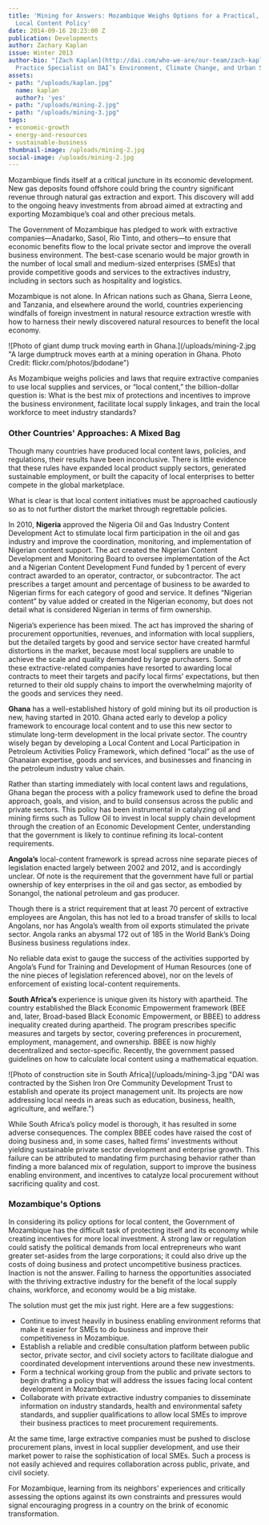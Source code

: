 ```yaml
---
title: 'Mining for Answers: Mozambique Weighs Options for a Practical, Profitable
  Local Content Policy'
date: 2014-09-16 20:23:00 Z
publication: Developments
author: Zachary Kaplan
issue: Winter 2013
author-bio: "[Zach Kaplan](http://dai.com/who-we-are/our-team/zach-kaplan) is a Global
  Practice Specialist on DAI’s Environment, Climate Change, and Urban Services team."
assets:
- path: "/uploads/kaplan.jpg"
  name: kaplan
  author?: 'yes'
- path: "/uploads/mining-2.jpg"
- path: "/uploads/mining-3.jpg"
tags:
- economic-growth
- energy-and-resources
- sustainable-business
thumbnail-image: /uploads/mining-2.jpg
social-image: /uploads/mining-2.jpg
---
```


<p>Mozambique finds itself at a critical juncture in its economic development. New gas deposits found offshore could bring the country significant revenue through natural gas extraction and export. This discovery will add to the ongoing heavy investments from abroad aimed at extracting and exporting Mozambique’s coal and other precious metals.</p>



<p>The Government of Mozambique has pledged to work with extractive companies—Anadarko, Sasol, Rio Tinto, and others—to ensure that economic benefits flow to the local private sector and improve the overall business environment. The best-case scenario would be major growth in the number of local small and medium-sized enterprises (SMEs) that provide competitive goods and services to the extractives industry, including in sectors such as hospitality and logistics.</p>
<p>Mozambique is not alone. In African nations such as Ghana, Sierra Leone, and Tanzania, and elsewhere around the world, countries experiencing windfalls of foreign investment in natural resource extraction wrestle with how to harness their newly discovered natural resources to benefit the local economy.</p>
![Photo of giant dump truck moving earth in Ghana.](/uploads/mining-2.jpg "A large dumptruck moves earth at a mining operation in Ghana. Photo Credit: flickr.com/photos/jbdodane") 
<p>As Mozambique weighs policies and laws that require extractive companies to use local supplies and services, or “local content,” the billion-dollar question is: What is the best mix of protections and incentives to improve the business environment, facilitate local supply linkages, and train the local workforce to meet industry standards?</p>
<h3>Other Countries' Approaches: A Mixed Bag</h3>
<p>Though many countries have produced local content laws, policies, and regulations, their results have been inconclusive. There is little evidence that these rules have expanded local product supply sectors, generated sustainable employment, or built the capacity of local enterprises to better compete in the global marketplace.</p>
<p>What is clear is that local content initiatives must be approached cautiously so as to not further distort the market through regrettable policies.</p>
<p>In 2010, <strong>Nigeria</strong> approved the Nigeria Oil and Gas Industry Content Development Act to stimulate local firm participation in the oil and gas industry and improve the coordination, monitoring, and implementation of Nigerian content support. The act created the Nigerian Content Development and Monitoring Board to oversee implementation of the Act and a Nigerian Content Development Fund funded by 1 percent of every contract awarded to an operator, contractor, or subcontractor. The act prescribes a target amount and percentage of business to be awarded to Nigerian firms for each category of good and service. It defines “Nigerian content” by value added or created in the Nigerian economy, but does not detail what is considered Nigerian in terms of firm ownership.</p>
<p>Nigeria’s experience has been mixed. The act has improved the sharing of procurement opportunities, revenues, and information with local suppliers, but the detailed targets by good and service sector have created harmful distortions in the market, because most local suppliers are unable to achieve the scale and quality demanded by large purchasers. Some of these extractive-related companies have resorted to awarding local contracts to meet their targets and pacify local firms’ expectations, but then returned to their old supply chains to import the overwhelming majority of the goods and services they need.</p>
<p><strong>Ghana</strong> has a well-established history of gold mining but its oil production is new, having started in 2010. Ghana acted early to develop a policy framework to encourage local content and to use this new sector to stimulate long-term development in the local private sector. The country wisely began by developing a Local Content and Local Participation in Petroleum Activities Policy Framework, which defined “local” as the use of Ghanaian expertise, goods and services, and businesses and financing in the petroleum industry value chain.</p>
<p>Rather than starting immediately with local content laws and regulations, Ghana began the process with a policy framework used to define the broad approach, goals, and vision, and to build consensus across the public and private sectors. This policy has been instrumental in catalyzing oil and mining firms such as Tullow Oil to invest in local supply chain development through the creation of an Economic Development Center, understanding that the government is likely to continue refining its local-content requirements.</p>
<p><strong>Angola’s</strong> local-content framework is spread across nine separate pieces of legislation enacted largely between 2002 and 2012, and is accordingly unclear. Of note is the requirement that the government have full or partial ownership of key enterprises in the oil and gas sector, as embodied by Sonangol, the national petroleum and gas producer.</p>
<p>Though there is a strict requirement that at least 70 percent of extractive employees are Angolan, this has not led to a broad transfer of skills to local Angolans, nor has Angola’s wealth from oil exports stimulated the private sector. Angola ranks an abysmal 172 out of 185 in the World Bank’s Doing Business business regulations index.</p>
<p>No reliable data exist to gauge the success of the activities supported by Angola’s Fund for Training and Development of Human Resources (one of the nine pieces of legislation referenced above), nor on the levels of enforcement of existing local-content requirements.</p>
<p><strong>South Africa’s</strong> experience is unique given its history with apartheid. The country established the Black Economic Empowerment framework (BEE and, later, Broad-based Black Economic Empowerment, or BBEE) to address inequality created during apartheid. The program prescribes specific measures and targets by sector, covering preferences in procurement, employment, management, and ownership. BBEE is now highly decentralized and sector-specific. Recently, the government passed guidelines on how to calculate local content using a mathematical equation.
</p>
![Photo of construction site in South Africa](/uploads/mining-3.jpg "DAI was contracted by the Sishen Iron Ore Community Development Trust to establish and operate its project management unit. Its projects are now addressing local needs in areas such as education, business, health, agriculture, and welfare.") 
<p>While South Africa’s policy model is thorough, it has resulted in some adverse consequences. The complex BBEE codes have raised the cost of doing business and, in some cases, halted firms’ investments without yielding sustainable private sector development and enterprise growth. This failure can be attributed to mandating firm purchasing behavior rather than finding a more balanced mix of regulation, support to improve the business enabling environment, and incentives to catalyze local procurement without sacrificing quality and cost.</p>
<h3>Mozambique's Options</h3>
<p>In considering its policy options for local content, the Government of Mozambique has the difficult task of protecting itself and its economy while creating incentives for more local investment. A strong law or regulation could satisfy the political demands from local entrepreneurs who want greater set-asides from the large corporations; it could also drive up the costs of doing business and protect uncompetitive business practices. Inaction is not the answer. Failing to harness the opportunities associated with the thriving extractive industry for the benefit of the local supply chains, workforce, and economy would be a big mistake.</p>
<p>The solution must get the mix just right. Here are a few suggestions:</p>
<ul>
<li>Continue to invest heavily in business enabling environment reforms that make it easier for SMEs to do business and improve their competitiveness in Mozambique.</li>
<li>Establish a reliable and credible consultation platform between public sector, private sector, and civil society actors to facilitate dialogue and coordinated development interventions around these new investments.</li>
<li>Form a technical working group from the public and private sectors to begin drafting a policy that will address the issues facing local content development in Mozambique.</li>
<li>Collaborate with private extractive industry companies to disseminate information on industry standards, health and environmental safety standards, and supplier qualifications to allow local SMEs to improve their business practices to meet procurement requirements.</li>
</ul>
<p>At the same time, large extractive companies must be pushed to disclose procurement plans, invest in local supplier development, and use their market power to raise the sophistication of local SMEs. Such a process is not easily achieved and requires collaboration across public, private, and civil society.</p>
<p>For Mozambique, learning from its neighbors’ experiences and critically assessing the options against its own constraints and pressures would signal encouraging progress in a country on the brink of economic transformation.</p>
